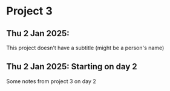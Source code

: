 # Project 3

## Thu 2 Jan 2025: 

This project doesn't have a subtitle (might be a person's name)

## Thu 2 Jan 2025: Starting on day 2

Some notes from project 3 on day 2

